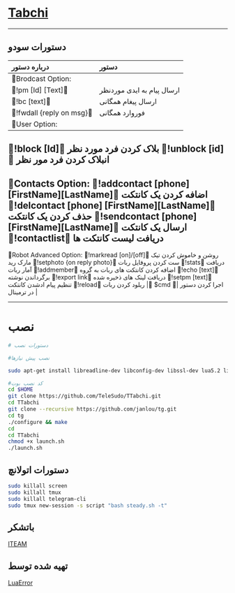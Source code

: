 # [Tabchi](https://telegram.me/LuaError)
* * *

## دستورات سودو

| درباره دستور | دستور |
|:--------|:-------------------------------------------|
|🛑Brodcast Option:|
|🔰!pm [Id] [Text]🔰 |ارسال پیام به ایدی موردنظر|
|🔰!bc [text]🔰| ارسال پیغام همگانی|
|🔰!fwdall {reply on msg}🔰| فوروارد همگانی |
|🛑User Option:|
🔰!block [Id]🔰
بلاک کردن فرد مورد نظر
🔰!unblock [id]🔰
انبلاک کردن فرد مور نظر
---------------------------------
🛑Contacts Option:
🔰!addcontact [phone] [FirstName][LastName]🔰
اضافه کردن یک کانتکت
🔰!delcontact [phone] [FirstName][LastName]🔰
حذف کردن یک کانتکت
🔰!sendcontact [phone] [FirstName][LastName]🔰
ارسال یک کانتکت
🔰!contactlist🔰
 دریافت لیست کانتکت ها
---------------------------------
🛑Robot Advanced Option:
🔰!markread [on]/[off]🔰
روشن و خاموش کردن تیک مارک رید
🔰!setphoto {on reply photo}🔰
ست کردن پروفایل ربات
🔰!stats🔰
دریافت آمار ربات
🔰!addmember🔰
اضافه کردن کانتکت های ربات به گروه
🔰!echo [text]🔰
برگرداندن نوشته
🔰!export link🔰
دریافت لینک های ذخیره شده
🔰!setpm [text]🔰
تنظیم پیام ادشدن کانتکت
🔰!reload🔰
ریلود کردن ربات
|🔰 $cmd 🔰| اجرا کردن دستور در ترمینال |

* * *

# نصب

```sh
# دستورات نصب

#نصب پیش نیازها

sudo apt-get install libreadline-dev libconfig-dev libssl-dev lua5.2 liblua5.2-dev lua-socket lua-sec lua-expat libevent-dev make unzip git redis-server autoconf g++ libjansson-dev libpython-dev expat libexpat1-dev

#کد نصب بوت
cd $HOME
git clone https://github.com/TeleSudo/TTabchi.git
cd TTabchi
git clone --recursive https://github.com/janlou/tg.git
cd tg
./configure && make
cd
cd TTabchi
chmod +x launch.sh
./launch.sh

```

## دستورات اتولانچ
```sh
sudo killall screen
sudo killall tmux
sudo killall telegram-cli
sudo tmux new-session -s script "bash steady.sh -t"
```

## باتشکر
[ITEAM](https://telegram.me/iTeam_ir)

## تهیه شده توسط
[LuaError](https://telegram.me/LuaError)

